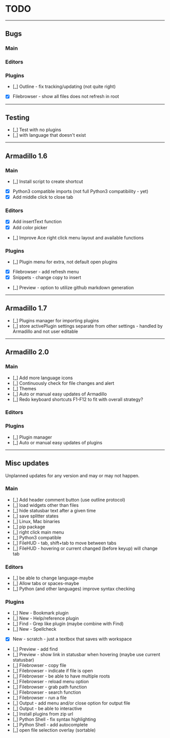 # TODO

---
## Bugs
### Main

### Editors

### Plugins
- [_] Outline - fix tracking/updating (not quite right)
- [x] Filebrowser - show all files does not refresh in root

---
## Testing
- [_] Test with no plugins
- [_] with language that doesn't exist

---
## Armadillo 1.6
### Main
- [_] Install script to create shortcut
- [x] Python3 compatible imports (not full Python3 compatibility - yet)
- [x] Add middle click to close tab

### Editors
- [x] Add insertText function
- [x] Add color picker
- [_] Improve Ace right click menu layout and available functions

### Plugins
- [_] Plugin menu for extra, not default open plugins
- [x] Filebrowser - add refresh menu
- [x] Snippets - change copy to insert
- [_] Preview - option to utilize github markdown generation

---
## Armadillo 1.7
- [_] Plugins manager for importing plugins
- [_] store activePlugin settings separate from other settings - handled by Armadillo and not user editable

---
## Armadillo 2.0
### Main
- [_] Add more language icons
- [_] Continuously check for file changes and alert
- [_] Themes
- [_] Auto or manual easy updates of Armadillo
- [_] Redo keyboard shortcuts F1-F12 to fit with overall strategy?

### Editors

### Plugins
- [_] Plugin manager
- [_] Auto or manual easy updates of plugins

---
## Misc updates
Unplanned updates for any version and may or may not happen.

### Main
- [_] Add header comment button (use outline protocol)
- [_] load widgets other than files
- [_] hide statusbar text after a given time
- [_] save splitter states
- [_] Linux, Mac binaries
- [_] pip package
- [_] right click main menu
- [_] Python3 compatible
- [_] FileHUD - tab, shift+tab to move between tabs
- [_] FileHUD - hovering or current changed (before keyup) will change tab

### Editors
- [_] be able to change language-maybe
- [_] Allow tabs or spaces-maybe
- [_] Python (and other languages) improve syntax checking

### Plugins
- [_] New - Bookmark plugin
- [_] New - Help/reference plugin
- [_] Find - Grep like plugin (maybe combine with Find)
- [_] New - Spellcheck
- [x] New - scratch - just a textbox that saves with workspace
- [_] Preview - add find
- [_] Preview - show link in statusbar when hovering (maybe use current statusbar)
- [_] Filebrowser - copy file
- [_] Filebrowser - indicate if file is open
- [_] Filebrowser - be able to have multiple roots
- [_] Filebrowser - reload menu option
- [_] Filebrowser - grab path function
- [_] Filebrowser - search function
- [_] Filebrowser - run a file
- [_] Output - add menu and/or close option for output file
- [_] Output - be able to interactive
- [_] Install plugins from zip url
- [_] Python Shell - fix syntax highlighting
- [_] Python Shell - add autocomplete
- [_] open file selection overlay (sortable)